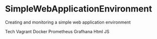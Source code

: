 # SimpleWebApplicationEnvironment
Creating and monitoring a simple web application environment

Tech
Vagrant 
Docker
Prometheus
Grafhana
Html
JS

